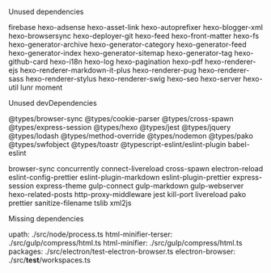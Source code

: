 Unused dependencies

firebase hexo-adsense hexo-asset-link hexo-autoprefixer hexo-blogger-xml hexo-browsersync hexo-deployer-git hexo-feed hexo-front-matter hexo-fs hexo-generator-archive hexo-generator-category hexo-generator-feed hexo-generator-index hexo-generator-sitemap hexo-generator-tag hexo-github-card hexo-i18n hexo-log hexo-pagination hexo-pdf hexo-renderer-ejs hexo-renderer-markdown-it-plus hexo-renderer-pug hexo-renderer-sass hexo-renderer-stylus hexo-renderer-swig hexo-seo hexo-server hexo-util lunr moment

Unused devDependencies

@types/browser-sync @types/cookie-parser @types/cross-spawn @types/express-session @types/hexo @types/jest @types/jquery @types/lodash @types/method-override @types/nodemon @types/pako @types/swfobject @types/toastr @typescript-eslint/eslint-plugin babel-eslint

browser-sync concurrently connect-livereload cross-spawn electron-reload eslint-config-prettier eslint-plugin-markdown eslint-plugin-prettier express-session express-theme gulp-connect gulp-markdown gulp-webserver hexo-related-posts http-proxy-middleware jest kill-port livereload pako prettier sanitize-filename tslib xml2js

Missing dependencies

upath: ./src/node/process.ts html-minifier-terser: ./src/gulp/compress/html.ts html-minifier: ./src/gulp/compress/html.ts packages: ./src/electron/test-electron-browser.ts electron-browser: ./src/__test__/workspaces.ts
